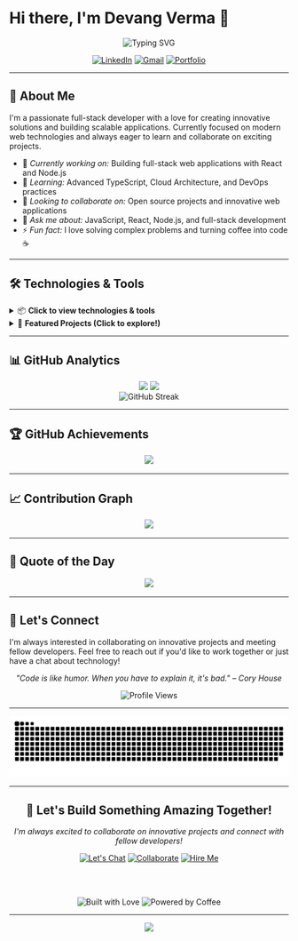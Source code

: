 # Hi there, I'm Devang Verma 👋

<div align="center">
  <img src="https://readme-typing-svg.herokuapp.com?font=Poppins&weight=500&size=28&pause=1000&center=true&vCenter=true&width=600&lines=Dat;Problem+Solver;Open+Source+Enthusiast;Always+Learning+New+Technologies" alt="Typing SVG" />
</div>

<div align="center">

[![LinkedIn](https://img.shields.io/badge/LinkedIn-0077B5?style=for-the-badge&logo=linkedin&logoColor=white)](https://www.linkedin.com/in/devang-verma-analyst/)
[![Gmail](https://img.shields.io/badge/Gmail-D14836?style=for-the-badge&logo=gmail&logoColor=white)](mailto:devang.verma112003@gmail.com)
[![Portfolio](https://img.shields.io/badge/Portfolio-FF5722?style=for-the-badge&logo=google-chrome&logoColor=white)]()

</div>

---

## 🚀 About Me

I'm a passionate full-stack developer with a love for creating innovative solutions and building scalable applications. Currently focused on modern web technologies and always eager to learn and collaborate on exciting projects.

- 🔭 *Currently working on:* Building full-stack web applications with React and Node.js
- 🌱 *Learning:* Advanced TypeScript, Cloud Architecture, and DevOps practices
- 👯 *Looking to collaborate on:* Open source projects and innovative web applications
- 💬 *Ask me about:* JavaScript, React, Node.js, and full-stack development
- ⚡ *Fun fact:* I love solving complex problems and turning coffee into code ☕

---

## 🛠 Technologies & Tools

<details>
<summary>📦 <b>Click to view technologies & tools</b></summary>
<br>

<table>
<tr>
<td valign="top" width="50%">

### 👨‍💻 Languages

<p>
  <img src="https://img.shields.io/badge/C-00599C?style=for-the-badge&logo=c&logoColor=white"/>
  <img src="https://img.shields.io/badge/C++-00599C?style=for-the-badge&logo=c%2B%2B&logoColor=white"/>
  <img src="https://img.shields.io/badge/Java-ED8B00?style=for-the-badge&logo=openjdk&logoColor=white"/>
  <img src="https://img.shields.io/badge/JavaScript-F7DF1E?style=for-the-badge&logo=javascript&logoColor=black"/>
  <img src="https://img.shields.io/badge/Python-007ACC?style=for-the-badge&logo=typescript&logoColor=white"/>
</p>

### 🌐 Frontend

<p>
  <img src="https://img.shields.io/badge/React-20232A?style=for-the-badge&logo=react&logoColor=61DAFB"/>
  <img src="https://img.shields.io/badge/Django-20232A?style=for-the-badge&logo=react&logoColor=61DAFB"/>
  <img src="https://img.shields.io/badge/Next.js-000000?style=for-the-badge&logo=next.js&logoColor=white"/>
  <img src="https://img.shields.io/badge/Three.js-000000?style=for-the-badge&logo=three.js&logoColor=white"/>
  <img src="https://img.shields.io/badge/Tailwind_CSS-38B2AC?style=for-the-badge&logo=tailwind-css&logoColor=white"/>
</p>

</td>
<td valign="top" width="50%">

### 🧠 Backend

<p>
  <img src="https://img.shields.io/badge/Node.js-43853D?style=for-the-badge&logo=node.js&logoColor=white"/>
  <img src="https://img.shields.io/badge/NestJS-E0234E?style=for-the-badge&logo=nestjs&logoColor=white"/>
  <img src="https://img.shields.io/badge/Socket.io-010101?style=for-the-badge&logo=socket.io&logoColor=white"/>
</p>

### 🗃 Databases

<p>
  <img src="https://img.shields.io/badge/MongoDB-4EA94B?style=for-the-badge&logo=mongodb&logoColor=white"/>
  <img src="https://img.shields.io/badge/MySQL-005C84?style=for-the-badge&logo=mysql&logoColor=white"/>
</p>

### ☁ Cloud & Tools

<p>
  <img src="https://img.shields.io/badge/Vercel-000000?style=for-the-badge&logo=vercel&logoColor=white"/>
  <img src="https://img.shields.io/badge/Netlify-00C7B7?style=for-the-badge&logo=netlify&logoColor=white"/>
  <img src="https://img.shields.io/badge/Heroku-430098?style=for-the-badge&logo=heroku&logoColor=white"/>
  <img src="https://img.shields.io/badge/Git-F05032?style=for-the-badge&logo=git&logoColor=white"/>
  <img src="https://img.shields.io/badge/GitHub-100000?style=for-the-badge&logo=github&logoColor=white"/>
  <img src="https://img.shields.io/badge/NPM-CB3837?style=for-the-badge&logo=npm&logoColor=white"/>
  <img src="https://img.shields.io/badge/Apache-D42029?style=for-the-badge&logo=apache&logoColor=white"/>
</p>

</td>
</tr>
</table>

</details>

<!-- Interactive Project Showcase -->
<details>
<summary>🎯 <b>Featured Projects (Click to explore!)</b></summary>
<br>

### 🌟 Project Highlights

<table>
<tr>
<td width="50%">

**🚀 Modern Portfolio Website **

-   *Tech:* HTML/Css, Next js, MongoDB
-   *Features:* Portfolio website
-   *Status:* 🟢 Live & Growing
-   [*Demo](https://modernportfolio-jst3.vercel.app/) | [Code*](https://github.com/alenway/modernportfolio)

</td>
<td width="50%">

*🎮 Project Beta*

-   *Tech:* Next.js, TypeScript, Prisma
-   *Features:* 3D visualizations, WebRTC
-   *Status:* 🟡 In Development
-   [*Demo](#) | [Code*](#)

</td>
</tr>
</table>

*🏆 Achievement Stats:*

-   💻 *20+* Full-stack projects completed
-   🌟 *500+* GitHub stars earned
-   🤝 *50+* Open source contributions
-   📈 *10K+* Lines of code written this year

</details>



---

## 📊 GitHub Analytics

<div align="center">
  <img height="180em" src="https://github-readme-stats.vercel.app/api?username=alenway&show_icons=true&theme=tokyonight&include_all_commits=true&count_private=true"/>
  <img height="180em" src="https://github-readme-stats.vercel.app/api/top-langs/?username=alenway&layout=compact&theme=tokyonight&langs_count=8"/>
</div>

<div align="center">
  <img src="https://streak-stats.demolab.com/?user=alenway&theme=tokyonight" alt="GitHub Streak" />
</div>


---

## 🏆 GitHub Achievements

<p align="center">
  <img src="https://github-profile-trophy.vercel.app/?username=alenway&theme=tokyonight&no-frame=true&no-bg=false&margin-w=4&column=7" />
</p>


---

## 📈 Contribution Graph

<div align="center">
  <img src="https://github-readme-activity-graph.vercel.app/graph?username=alenway&theme=tokyo-night&hide_border=true" />
</div>

---

## 💭 Quote of the Day

<div align="center">
  <img src="https://quotes-github-readme.vercel.app/api?type=horizontal&theme=tokyonight" />
</div>

---

## 🤝 Let's Connect

I'm always interested in collaborating on innovative projects and meeting fellow developers. Feel free to reach out if you'd like to work together or just have a chat about technology!

<div align="center">

*"Code is like humor. When you have to explain it, it's bad." – Cory House*

  <img src="https://komarev.com/ghpvc/?username=alenway&style=for-the-badge&color=blue" alt="Profile Views" />

</div>

---

<div align="center">
  <img src="https://raw.githubusercontent.com/platane/snk/output/github-contribution-grid-snake-dark.svg" alt="Snake eating my contributions" />
</div>

---
<!-- Interactive Call to Action -->
<div align="center">

  <h2>🤝 Let's Build Something Amazing Together!</h2>

  <p><i>I'm always excited to collaborate on innovative projects and connect with fellow developers!</i></p>

  <!-- Interactive Buttons -->

[![Let's Chat](https://img.shields.io/badge/Let's%20Chat-💬-blue?style=for-the-badge&logo=telegram)](mailto:narendrasamtanidev@gmail.com)
[![Collaborate](https://img.shields.io/badge/Collaborate-🤝-green?style=for-the-badge&logo=github)](#)
[![Hire Me](https://img.shields.io/badge/Hire%20Me-💼-orange?style=for-the-badge&logo=handshake)](#)

<br><br>

  <img src="https://forthebadge.com/images/badges/built-with-love.svg" alt="Built with Love" />
  <img src="https://forthebadge.com/images/badges/powered-by-coffee.svg" alt="Powered by Coffee" />

</div>

---

<!-- Interactive Footer -->
<div align="center">
  <img src="https://capsule-render.vercel.app/api?type=waving&color=gradient&height=100&section=footer&animation=twinkling" />
</div>
